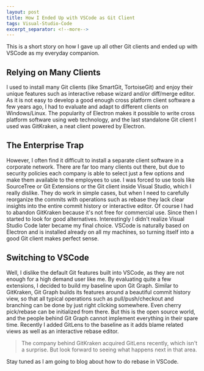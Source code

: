 ```yaml
---
layout: post
title: How I Ended Up with VSCode as Git Client
tags: Visual-Studio-Code
excerpt_separator: <!--more-->
---
```


This is a short story on how I gave up all other Git clients and ended up with VSCode as my everyday companion.
<!--more-->

## Relying on Many Clients
I used to install many Git clients (like SmartGit, TortoiseGit) and enjoy their unique features such as interactive rebase wizard and/or diff/merge editor. As it is not easy to develop a good enough cross platform client software a few years ago, I had to evaluate and adapt to different clients on Windows/Linux. The popularity of Electron makes it possible to write cross platform software using web technology, and the last standalone Git client I used was GitKraken, a neat client powered by Electron.

## The Enterprise Trap
However, I often find it difficult to install a separate client software in a corporate network. There are far too many clients out there, but due to security policies each company is able to select just a few options and make them available to the employees to use. I was forced to use tools like SourceTree or Git Extensions or the Git client inside Visual Studio, which I really dislike. They do work in simple cases, but when I need to carefully reorganize the commits with operations such as rebase they lack clear insights into the entire commit history or interactive editor. Of course I had to abandon GitKraken because it's not free for commercial use.
Since then I started to look for good alternatives. Interestingly I didn't realize Visual Studio Code later became my final choice. VSCode is naturally based on Electron and is installed already on all my machines, so turning itself into a good Git client makes perfect sense.

## Switching to VSCode
Well, I dislike the default Git features built into VSCode, as they are not enough for a high demand user like me. By evaluating quite a few extensions, I decided to build my baseline upon Git Graph. Similar to GitKraken, Git Graph builds its features around a beautiful commit history view, so that all typical operations such as pull/push/checkout and branching can be done by just right clicking somewhere. Even cherry pick/rebase can be initialized from there. But this is the open source world, and the people behind Git Graph cannot implement everything in their spare time. Recently I added GitLens to the baseline as it adds blame related views as well as an interactive rebase editor.

> The company behind GitKraken acquired GitLens recently, which isn't a surprise. But look forward to seeing what happens next in that area.

Stay tuned as I am going to blog about how to do rebase in VSCode.

